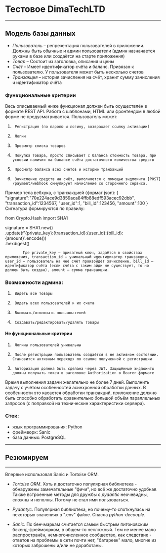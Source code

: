 # Тестовое DimaTechLTD
************
## Модель базы данных
- *Пользователь* – репрезентация пользователей в приложении. Должны быть обычные и админ пользователи (админ назначается руками в базе или создаётся на старте приложения)
- *Товар* – Состоит из заголовка, описания и цены
- *Счёт* – Имеет идентификатор счёта и баланс. Привязан к пользователю. У пользователя может быть несколько счетов
- *Транзакция* – история зачисления на счёт, хранит сумму зачисления и идентификатор счёта
 
### Функциональные критерии
Весь описываемый ниже функционал должен быть осуществлён в формате REST API. Работа с шаблонами, HTML или фронтендом в любой форме не предусматривается.
Пользователь может:
1.  	Регистрация (по паролю и логину, возвращает ссылку активации)
2.  	Логин
3.  	Просмотр списка товаров
4.  	Покупка товара, просто списывает с баланса стоимость товара, при условии наличия на балансе счёта достаточного количества средств
5.  	Просмотр баланса всех счетов и историю транзакций
6.  	Зачисление средств на счёт, выполняется с помощью эндпоинта [POST] /payment/webhook симулирует начисление со стороннего сервиса.
Пример тела вебхука, с транзакцией (формат json):
{
	"signature":"70e224ace9d3859aca84ffb88edf593acec92dbb",
	"transaction_id":1234567,
	"user_id":1,
	"bill_id":123456,
	"amount":100
}
Сигнатура формируются по правилу:

from Crypto.Hash import SHA1
 
signature = SHA1.new()\
.update(f'{private_key}:{transaction_id}:{user_id}:{bill_id}:{amount}'.encode())\
.hexdigest()

        	Где private_key – приватный ключ, задаётся в свойствах приложения, transaction_id – уникальный идентификатор транзакции, user_id – пользователь на чеё счёт произойдёт зачисление, bill_id – идентификатор счёта (если счёта с таким айди не существует, то но должен быть создан), amount – сумма транзакции.
 
### Возможности админа:
1.  	Видеть все товары
2.  	Видеть всех пользователей и их счета
3.  	Включать/отключать пользователей
4.  	Создавать/редактировать/удалять товары
 
#### Не функциональные критерии
1.      Логины пользователей уникальны
2.  	После регистрации пользователь создаётся в не активном состоянии. Становится активным переходя по ссылке полученной с регистрации
3.  	Авторизация должна быть сделана через JWT. Защищённые эндпоинты должны получать токен в заголовке Authorization в Bearer формате
Время выполнения задачи желательно не более 7 дней.
Выполнить задачу с учётом особенностей асинхронной обработки данных. В особенности это касается обработки транзакций, приложение должно быть способно обработать сравнительно большой объём параллельных запросов (с поправкой на технические характеристики сервера).

### Стек:
- язык программирования: Python
- фреймворк: Sanic
- база данных: PostgreSQL


**********************
## Резюмируем
*******

Впервые использовал Sanic и Tortoise ORM.

- *Tortoise ORM*. Хоть и достаточно популярная библиотека - обнаружены замечательные "фичи", но всё же достаточно удобная. Также встроенные методы для дружбы с *pydantic* неочевидны, сложны и неполны. Потому не стал ими пользоваться.

- *Pydantyc*. Популярная библиотека, но почему-то споткнулась на некоторых значениях в ".env" файле. Спасла *python-decouple*.

- *Sanic*. По бенчмаркам считается самым быстрым питоновским бэкенд-фреймворком, в общем-то несложный. Тем не менее мало распространён, немногочисленное сообщество, как следствие - ответов на проблемы в сети почти нет, "батареек" мало, многие из которых заброшены и/или не доработаны.
